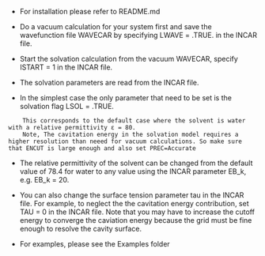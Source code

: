 - For installation please refer to README.md

- Do a vacuum calculation for your system first and save the wavefunction file WAVECAR by specifying LWAVE = .TRUE. in the INCAR file.

- Start the solvation calculation from the vacuum WAVECAR, specify ISTART = 1 in the INCAR file.

- The solvation parameters are read from the INCAR file.

- In the simplest case the only parameter that need to be set is the solvation flag LSOL = .TRUE.
```
    This corresponds to the default case where the solvent is water with a relative permittivity ε = 80.
    Note, The cavitation energy in the solvation model requires a higher resolution than neeed for vacuum calculations. So make sure that ENCUT is large enough and also set PREC=Accurate
```

- The relative permittivity of the solvent can be changed from the default value of 78.4 for water to any value using the INCAR parameter EB_k, e.g. EB_k = 20.

- You can also change the surface tension parameter tau in the INCAR file. For example, to neglect the the cavitation energy contribution, set TAU = 0 in the INCAR file. Note that you may have to increase the cutoff energy to converge the caviation energy because the grid must be fine enough to resolve the cavity surface. 

- For examples, please see the Examples folder
